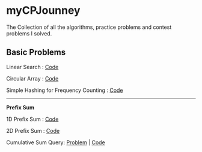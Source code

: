 # myCPJounney

The Collection of all the algorithms, practice problems and contest problems I solved.

## Basic Problems

Linear Search : [Code](./Practice/BasicProblem/linear_search.cpp)

Circular Array : [Code](./Practice/BasicProblem/circular_array.cpp)

Simple Hashing for Frequency Counting : [Code](./Practice/BasicProblem/hashing.cpp)

---

**Prefix Sum**

1D Prefix Sum : [Code](./Practice/BasicProblem/1DPrefixSum.cpp)

2D Prefix Sum : [Code](./Practice/BasicProblem/2DPrefixSum.cpp)

Cumulative Sum Query: [Problem](https://www.spoj.com/problems/CSUMQ/) | [Code](./Practice/BasicProblem/CSUMQ.cpp)
